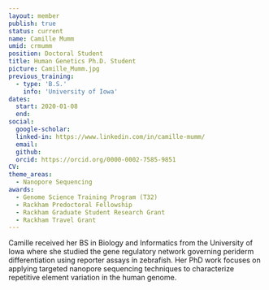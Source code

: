 ```yaml
---
layout: member
publish: true
status: current
name: Camille Mumm
umid: crmumm
position: Doctoral Student
title: Human Genetics Ph.D. Student
picture: Camille_Mumm.jpg
previous_training:
  - type: 'B.S.'
    info: 'University of Iowa'
dates:
  start: 2020-01-08
  end: 
social: 
  google-scholar: 
  linked-in: https://www.linkedin.com/in/camille-mumm/
  email:
  github:
  orcid: https://orcid.org/0000-0002-7585-9851
CV: 
theme_areas:
  - Nanopore Sequencing
awards:
  - Genome Science Training Program (T32)
  - Rackham Predoctoral Fellowship
  - Rackham Graduate Student Research Grant
  - Rackham Travel Grant
---
```

Camille received her BS in Biology and Informatics from the University of Iowa where she studied the gene regulatory network governing periderm differentiation using reporter assays in zebrafish. Her PhD work focuses on applying targeted nanopore sequencing techniques to characterize repetitive element variation in the human genome.

